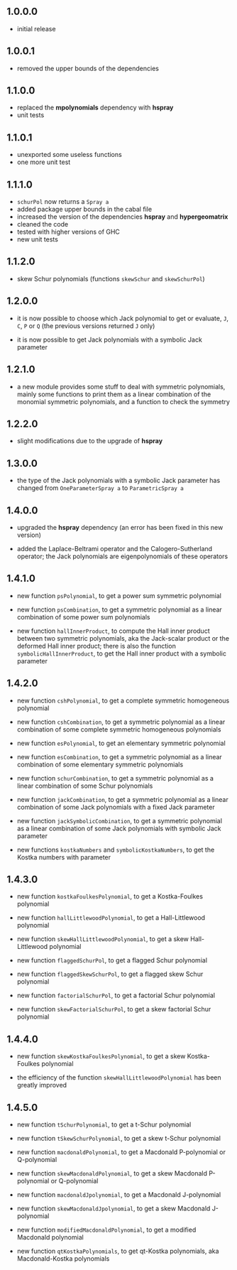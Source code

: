 1.0.0.0
-------
* initial release

1.0.0.1
-------
* removed the upper bounds of the dependencies

1.1.0.0
-------
* replaced the **mpolynomials** dependency with **hspray**
* unit tests

1.1.0.1
-------
* unexported some useless functions
* one more unit test

1.1.1.0
-------
* `schurPol` now returns a `Spray a`
* added package upper bounds in the cabal file
* increased the version of the dependencies **hspray** and **hypergeomatrix**
* cleaned the code
* tested with higher versions of GHC
* new unit tests

1.1.2.0
-------
* skew Schur polynomials (functions `skewSchur` and `skewSchurPol`)

1.2.0.0
-------
* it is now possible to choose which Jack polynomial to get or evaluate, 
`J`, `C`, `P` or `Q` (the previous versions returned `J` only)

* it is now possible to get Jack polynomials with a symbolic Jack parameter

1.2.1.0
-------
* a new module provides some stuff to deal with symmetric polynomials, mainly 
some functions to print them as a linear combination of the monomial symmetric 
polynomials, and a function to check the symmetry

1.2.2.0
-------
* slight modifications due to the upgrade of **hspray**

1.3.0.0
-------
* the type of the Jack polynomials with a symbolic Jack parameter has changed 
from `OneParameterSpray a` to `ParametricSpray a`

1.4.0.0
-------
* upgraded the **hspray** dependency (an error has been fixed in this new 
version)

* added the Laplace-Beltrami operator and the Calogero-Sutherland operator; 
the Jack polynomials are eigenpolynomials of these operators

1.4.1.0
-------
* new function `psPolynomial`, to get a power sum symmetric polynomial

* new function `psCombination`, to get a symmetric polynomial as a linear 
combination of some power sum polynomials

* new function `hallInnerProduct`, to compute the Hall inner product between 
two symmetric polynomials, aka the Jack-scalar product or the deformed Hall 
inner product; there is also the function `symbolicHallInnerProduct`, to get 
the Hall inner product with a symbolic parameter

1.4.2.0
-------
* new function `cshPolynomial`, to get a complete symmetric homogeneous polynomial

* new function `cshCombination`, to get a symmetric polynomial as a linear 
combination of some complete symmetric homogeneous polynomials

* new function `esPolynomial`, to get an elementary symmetric polynomial

* new function `esCombination`, to get a symmetric polynomial as a linear 
combination of some elementary symmetric polynomials

* new function `schurCombination`, to get a symmetric polynomial as a linear 
combination of some Schur polynomials

* new function `jackCombination`, to get a symmetric polynomial as a linear 
combination of some Jack polynomials with a fixed Jack parameter

* new function `jackSymbolicCombination`, to get a symmetric polynomial as a linear 
combination of some Jack polynomials with symbolic Jack parameter

* new functions `kostkaNumbers` and `symbolicKostkaNumbers`, to get the Kostka 
numbers with parameter

1.4.3.0
-------
* new function `kostkaFoulkesPolynomial`, to get a Kostka-Foulkes polynomial

* new function `hallLittlewoodPolynomial`, to get a Hall-Littlewood polynomial

* new function `skewHallLittlewoodPolynomial`, to get a skew Hall-Littlewood 
polynomial

* new function `flaggedSchurPol`, to get a flagged Schur polynomial

* new function `flaggedSkewSchurPol`, to get a flagged skew Schur polynomial

* new function `factorialSchurPol`, to get a factorial Schur polynomial

* new function `skewFactorialSchurPol`, to get a skew factorial Schur polynomial

1.4.4.0
-------
* new function `skewKostkaFoulkesPolynomial`, to get a skew Kostka-Foulkes 
polynomial

* the efficiency of the function `skewHallLittlewoodPolynomial` has been 
greatly improved

1.4.5.0
-------
* new function `tSchurPolynomial`, to get a t-Schur polynomial

* new function `tSkewSchurPolynomial`, to get a skew t-Schur polynomial

* new function `macdonaldPolynomial`, to get a Macdonald P-polynomial or 
Q-polynomial

* new function `skewMacdonaldPolynomial`, to get a skew Macdonald P-polynomial
or Q-polynomial

* new function `macdonaldJpolynomial`, to get a Macdonald J-polynomial

* new function `skewMacdonaldJpolynomial`, to get a skew Macdonald J-polynomial

* new function `modifiedMacdonaldPolynomial`, to get a modified Macdonald 
polynomial

* new function `qtKostkaPolynomials`, to get qt-Kostka polynomials, aka
Macdonald-Kostka polynomials


